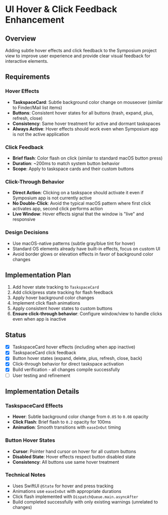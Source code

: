 # UI Hover & Click Feedback Enhancement

## Overview

Adding subtle hover effects and click feedback to the Symposium project view to improve user experience and provide clear visual feedback for interactive elements.

## Requirements

### Hover Effects
- **TaskspaceCard**: Subtle background color change on mouseover (similar to Finder/Mail list items)
- **Buttons**: Consistent hover states for all buttons (trash, expand, plus, refresh, close)
- **Consistency**: Same hover treatment for active and dormant taskspaces
- **Always Active**: Hover effects should work even when Symposium app is not the active application

### Click Feedback
- **Brief flash**: Color flash on click (similar to standard macOS button press)
- **Duration**: ~200ms to match system button behavior
- **Scope**: Apply to taskspace cards and their custom buttons

### Click-Through Behavior
- **Direct Action**: Clicking on a taskspace should activate it even if Symposium app is not currently active
- **No Double-Click**: Avoid the typical macOS pattern where first click activates app, second click performs action
- **Live Window**: Hover effects signal that the window is "live" and responsive

### Design Decisions
- Use macOS-native patterns (subtle gray/blue tint for hover)
- Standard OS elements already have built-in effects, focus on custom UI
- Avoid border glows or elevation effects in favor of background color changes

## Implementation Plan

1. Add hover state tracking to `TaskspaceCard`
2. Add click/press state tracking for flash feedback
3. Apply hover background color changes
4. Implement click flash animations
5. Apply consistent hover states to custom buttons
6. **Ensure click-through behavior**: Configure window/view to handle clicks even when app is inactive

## Status
- [x] TaskspaceCard hover effects (including when app inactive)
- [x] TaskspaceCard click feedback
- [x] Button hover states (expand, delete, plus, refresh, close, back)
- [x] Click-through behavior for direct taskspace activation
- [x] Build verification - all changes compile successfully
- [ ] User testing and refinement

## Implementation Details

### TaskspaceCard Effects
- **Hover**: Subtle background color change from `0.05` to `0.08` opacity
- **Click Flash**: Brief flash to `0.2` opacity for 100ms
- **Animation**: Smooth transitions with `easeInOut` timing

### Button Hover States
- **Cursor**: Pointer hand cursor on hover for all custom buttons
- **Disabled State**: Hover effects respect button disabled state
- **Consistency**: All buttons use same hover treatment

### Technical Notes
- Uses SwiftUI `@State` for hover and press tracking
- Animations use `easeInOut` with appropriate durations
- Click flash implemented with `DispatchQueue.main.asyncAfter`
- Build completed successfully with only existing warnings (unrelated to changes)
